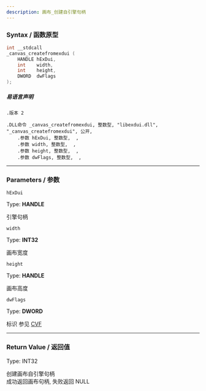 ```yaml
---
description: 画布_创建自引擎句柄
---
```


### Syntax / 函数原型

```C++
int __stdcall 
_canvas_createfromexdui (
    HANDLE hExDui,
    int    width,
    int    height,
    DWORD  dwFlags
);
```

##### 易语言声明

```Elang
.版本 2

.DLL命令 _canvas_createfromexdui, 整数型, "libexdui.dll", "_canvas_createfromexdui", 公开, 
    .参数 hExDui, 整数型,  , 
    .参数 width, 整数型,  , 
    .参数 height, 整数型,  , 
    .参数 dwFlags, 整数型,  , 
```

---

### Parameters / 参数

`hExDui`

Type: **HANDLE**

引擎句柄

`width`

Type: **INT32**

画布宽度

`height`

Type: **HANDLE**

画布高度

`dwFlags`

Type: **DWORD**

标识 参见 [CVF](../../../const/CVF.md)

---

### Return Value / 返回值

Type: INT32

创建画布自引擎句柄<br>
成功返回画布句柄, 失败返回 NULL